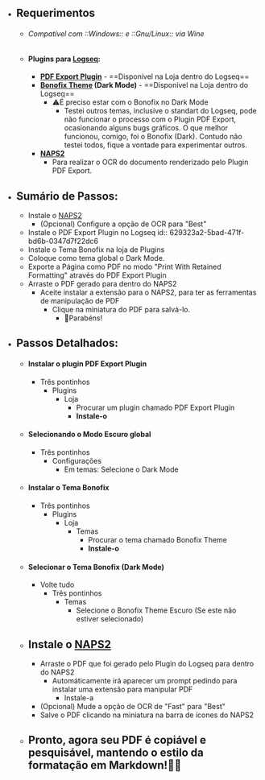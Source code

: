 - ## Requerimentos
	- ###### Compatível com ::Windows:: e ::Gnu/Linux:: via Wine
	- #### Plugins para [Logseq](https://logseq.com/):
		- [**PDF Export Plugin**](https://github.com/sawhney17/logseq-pdf-export) - ==Disponível na Loja dentro do Logseq==
		- **[Bonofix Theme](https://github.com/Sansui233/logseq-bonofix-theme) (Dark Mode)** - ==Disponível na Loja dentro do Logseq==
			- ⚠️É preciso estar com o Bonofix no Dark Mode
				- Testei outros temas, inclusive o standart do Logseq, pode não funcionar o processo com o Plugin PDF Export, ocasionando alguns bugs gráficos. O que melhor funcionou, comigo, foi o Bonofix (Dark). Contudo não testei todos, fique a vontade para experimentar outros.
		- [**NAPS2**](https://www.naps2.com/)
			- Para realizar o OCR do documento renderizado pelo Plugin PDF Export.
- ## Sumário de Passos:
	- Instale o [NAPS2](https://www.naps2.com/)
		- (Opcional) Configure a opção de OCR para "Best"
	- Instale o PDF Export Plugin no Logseq
	  id:: 629323a2-5bad-471f-bd6b-0347d7f22dc6
	- Instale o Tema Bonofix na loja de Plugins
	- Coloque como tema global o Dark Mode.
	- Exporte a Página como PDF no modo "Print With Retained Formatting" através do PDF Export Plugin
	- Arraste o PDF gerado para dentro do NAPS2
		- Aceite instalar a extensão para o NAPS2, para ter as ferramentas de manipulação de PDF
			- Clique na miniatura do PDF para salvá-lo.
				- 🎉Parabéns!
- ## Passos Detalhados:
	- #### Instalar o plugin PDF Export Plugin
		- Três pontinhos
			- Plugins
				- Loja
					- Procurar um plugin chamado PDF Export Plugin
					- **Instale-o**
	- #### Selecionando o Modo Escuro global
		- Três pontinhos
			- Configurações
				- Em temas: Selecione o Dark Mode
	- #### Instalar o Tema Bonofix
		- Três pontinhos
			- Plugins
				- Loja
					- Temas
						- Procurar o tema chamado Bonofix Theme
						- **Instale-o**
	- #### Selecionar o Tema Bonofix (Dark Mode)
		- Volte tudo
			- Três pontinhos
				- Temas
					- Selecione o Bonofix Theme Escuro (Se este não estiver selecionado)
	- ## Instale o [NAPS2](https://www.naps2.com/)
		- Arraste o PDF que foi gerado pelo Plugin do Logseq para dentro do NAPS2
			- Automáticamente irá aparecer um prompt pedindo para instalar uma extensão para manipular PDF
				- Instale-a
		- (Opcional) Mude a opção de OCR de "Fast" para "Best"
		- Salve o PDF clicando na miniatura na barra de ícones do NAPS2
	- ## Pronto, agora seu PDF é copiável e pesquisável, mantendo o estilo da formatação em Markdown!🎉✨